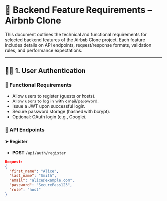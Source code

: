 # 📄 Backend Feature Requirements – Airbnb Clone

This document outlines the technical and functional requirements for selected backend features of the Airbnb Clone project. Each feature includes details on API endpoints, request/response formats, validation rules, and performance expectations.

---

## 🧑‍💼 1. User Authentication

### 🔐 Functional Requirements
- Allow users to register (guests or hosts).
- Allow users to log in with email/password.
- Issue a JWT upon successful login.
- Secure password storage (hashed with bcrypt).
- Optional: OAuth login (e.g., Google).

### 🔌 API Endpoints

#### ➤ Register
- **POST** `/api/auth/register`
```json
Request:
{
  "first_name": "Alice",
  "last_name": "Smith",
  "email": "alice@example.com",
  "password": "SecurePass123",
  "role": "host"
}
